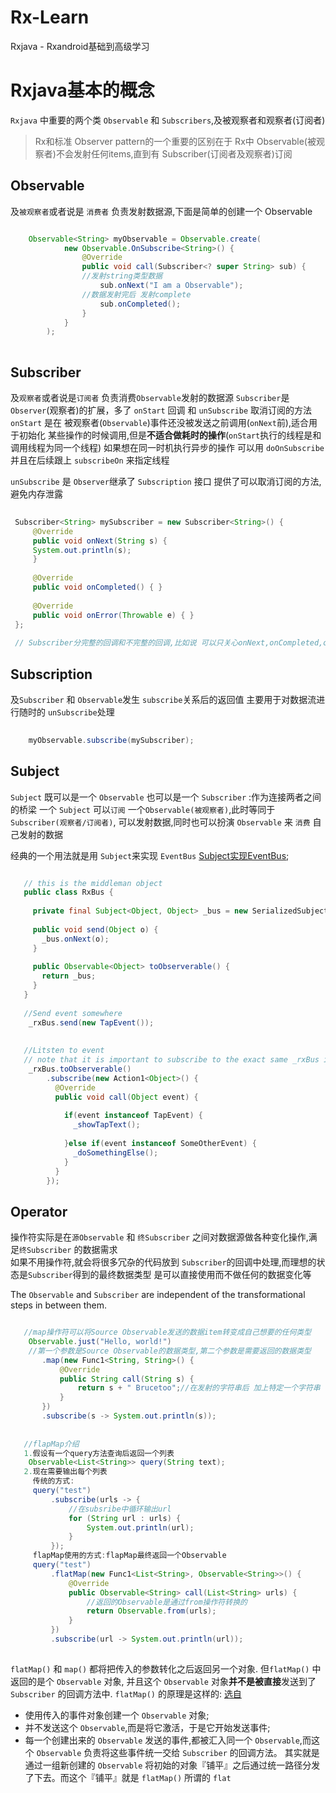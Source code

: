 # Rx-Learn
Rxjava - Rxandroid基础到高级学习

# Rxjava基本的概念
  `Rxjava` 中重要的两个类 `Observable` 和 `Subscribers`,及被观察者和观察者(订阅者)
  
  > Rx和标准 Observer pattern的一个重要的区别在于 Rx中 Observable(被观察者)不会发射任何items,直到有 Subscriber(订阅者及观察者)订阅
  
## Observable
 
  及`被观察者`或者说是 `消费者` 负责发射数据源,下面是简单的创建一个 Observable  
 
 ```java
 
     Observable<String> myObservable = Observable.create(
             new Observable.OnSubscribe<String>() {
                 @Override
                 public void call(Subscriber<? super String> sub) {
                 //发射string类型数据
                     sub.onNext("I am a Observable");
                 //数据发射完后 发射complete    
                     sub.onCompleted();
                 }
             }
         );
  
 ```
    
## Subscriber
   
   及`观察者`或者说是`订阅者` 负责消费`Observable`发射的数据源 
   `Subscriber`是`Observer`(观察者)的扩展，多了 `onStart` 回调 和 `unSubscribe` 取消订阅的方法
   `onStart` 是在 被观察者(`Observable`)事件还没被发送之前调用(`onNext`前),适合用于初始化
   某些操作的时候调用,但是**不适合做耗时的操作**(`onStart`执行的线程是和调用线程为同一个线程)
   如果想在同一时机执行异步的操作 可以用 `doOnSubscribe` 并且在后续跟上 `subscribeOn` 来指定线程
   
   `unSubscribe` 是 `Observer`继承了 `Subscription` 接口 提供了可以取消订阅的方法,避免内存泄露
   
   ```java
    
    Subscriber<String> mySubscriber = new Subscriber<String>() {
        @Override
        public void onNext(String s) { 
        System.out.println(s); 
        }
    
        @Override
        public void onCompleted() { }
    
        @Override
        public void onError(Throwable e) { }
    };
    
    // Subscriber分完整的回调和不完整的回调,比如说 可以只关心onNext,onCompleted,onError中的单个或者多个
   
   ```
   
## Subscription  
 
   及`Subscriber` 和 `Observable`发生  `subscribe`关系后的返回值
   主要用于对数据流进行随时的 `unSubscribe`处理
   
   ```java
    
       myObservable.subscribe(mySubscriber);
   
   ```
   
## Subject
   
   `Subject` 既可以是一个 `Observable` 也可以是一个 `Subscriber` :作为连接两者之间的桥梁
   一个 `Subject` 可以`订阅` 一个`Observable(被观察者)`,此时等同于 `Subscriber(观察者/订阅者)`,
   可以发射数据,同时也可以扮演 `Observable` 来 `消费` 自己发射的数据
   
   经典的一个用法就是用 `Subject`来实现 `EventBus` [Subject实现EventBus](http://nerds.weddingpartyapp.com/tech/2014/12/24/implementing-an-event-bus-with-rxjava-rxbus/);
   
   ```java
   
      // this is the middleman object
      public class RxBus {
      
        private final Subject<Object, Object> _bus = new SerializedSubject<>(PublishSubject.create());
      
        public void send(Object o) {
          _bus.onNext(o);
        }
      
        public Observable<Object> toObserverable() {
          return _bus;
        }
      }
      
      //Send event somewhere
       _rxBus.send(new TapEvent());
       
       
      //Litsten to event
      // note that it is important to subscribe to the exact same _rxBus instance that was used to post the events
       _rxBus.toObserverable()
           .subscribe(new Action1<Object>() {
             @Override
             public void call(Object event) {
       
               if(event instanceof TapEvent) {
                 _showTapText();
       
               }else if(event instanceof SomeOtherEvent) {
                 _doSomethingElse();
               }
             }
           });
   
   ```
   
## Operator

   操作符实际是在`源Observable` 和 `终Subscriber` 之间对数据源做各种变化操作,满足`终Subscriber` 的数据需求   
   如果不用操作符,就会将很多冗杂的代码放到 `Subscriber`的回调中处理,而理想的状态是`Subscriber`得到的最终数据类型
   是可以直接使用而不做任何的数据变化等
   
   The `Observable` and `Subscriber` are independent of the transformational steps in between them.
   
   ```java
   
      //map操作符可以将Source Observable发送的数据item转变成自己想要的任何类型
       Observable.just("Hello, world!")
       //第一个参数是Source Observable的数据类型,第二个参数是需要返回的数据类型
          .map(new Func1<String, String>() {
              @Override
              public String call(String s) {
                  return s + " Brucetoo";//在发射的字符串后 加上特定一个字符串
              }
          })
          .subscribe(s -> System.out.println(s)); 
          
          
      //flapMap介绍
      1.假设有一个query方法查询后返回一个列表
       Observable<List<String>> query(String text); 
      2.现在需要输出每个列表
        传统的方式:
        query("test")
            .subscribe(urls -> {
                //在subsribe中循环输出url
                for (String url : urls) {
                    System.out.println(url);
                }
            }); 
        flapMap使用的方式:flapMap最终返回一个Observable
        query("test")
            .flatMap(new Func1<List<String>, Observable<String>>() {
                @Override
                public Observable<String> call(List<String> urls) {
                    //返回的Observable是通过from操作符转换的
                    return Observable.from(urls);
                }
            })
            .subscribe(url -> System.out.println(url));
        

   ```
   
   `flatMap()` 和 `map()` 都将把传入的参数转化之后返回另一个对象.
   但`flatMap()` 中返回的是个 `Observable` 对象,
   并且这个 `Observable` 对象**并不是被直接**发送到了 `Subscriber` 的回调方法中.
   `flatMap()` 的原理是这样的: [选自](http://gank.io/post/560e15be2dca930e00da1083#toc_1)
   - 使用传入的事件对象创建一个 `Observable` 对象;
   - 并不发送这个 `Observable`,而是将它激活，于是它开始发送事件;
   - 每一个创建出来的 `Observable` 发送的事件,都被汇入同一个 `Observable`,而这个 `Observable` 负责将这些事件统一交给 `Subscriber` 的回调方法。
    其实就是通过一组新创建的 `Observable` 将初始的对象『铺平』之后通过统一路径分发了下去。而这个『铺平』就是 `flatMap()` 所谓的 `flat`
      
